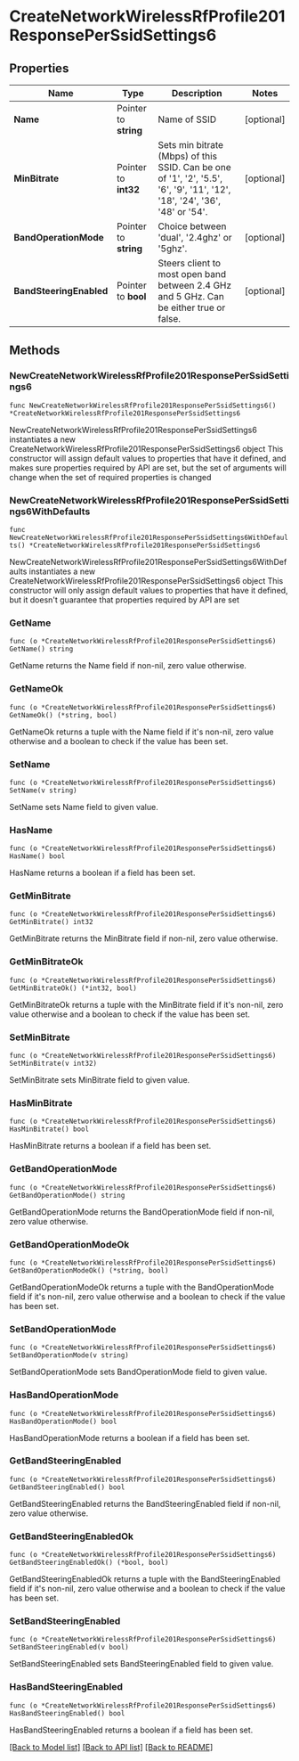 # CreateNetworkWirelessRfProfile201ResponsePerSsidSettings6

## Properties

Name | Type | Description | Notes
------------ | ------------- | ------------- | -------------
**Name** | Pointer to **string** | Name of SSID | [optional] 
**MinBitrate** | Pointer to **int32** | Sets min bitrate (Mbps) of this SSID. Can be one of &#39;1&#39;, &#39;2&#39;, &#39;5.5&#39;, &#39;6&#39;, &#39;9&#39;, &#39;11&#39;, &#39;12&#39;, &#39;18&#39;, &#39;24&#39;, &#39;36&#39;, &#39;48&#39; or &#39;54&#39;. | [optional] 
**BandOperationMode** | Pointer to **string** | Choice between &#39;dual&#39;, &#39;2.4ghz&#39; or &#39;5ghz&#39;. | [optional] 
**BandSteeringEnabled** | Pointer to **bool** | Steers client to most open band between 2.4 GHz and 5 GHz. Can be either true or false. | [optional] 

## Methods

### NewCreateNetworkWirelessRfProfile201ResponsePerSsidSettings6

`func NewCreateNetworkWirelessRfProfile201ResponsePerSsidSettings6() *CreateNetworkWirelessRfProfile201ResponsePerSsidSettings6`

NewCreateNetworkWirelessRfProfile201ResponsePerSsidSettings6 instantiates a new CreateNetworkWirelessRfProfile201ResponsePerSsidSettings6 object
This constructor will assign default values to properties that have it defined,
and makes sure properties required by API are set, but the set of arguments
will change when the set of required properties is changed

### NewCreateNetworkWirelessRfProfile201ResponsePerSsidSettings6WithDefaults

`func NewCreateNetworkWirelessRfProfile201ResponsePerSsidSettings6WithDefaults() *CreateNetworkWirelessRfProfile201ResponsePerSsidSettings6`

NewCreateNetworkWirelessRfProfile201ResponsePerSsidSettings6WithDefaults instantiates a new CreateNetworkWirelessRfProfile201ResponsePerSsidSettings6 object
This constructor will only assign default values to properties that have it defined,
but it doesn't guarantee that properties required by API are set

### GetName

`func (o *CreateNetworkWirelessRfProfile201ResponsePerSsidSettings6) GetName() string`

GetName returns the Name field if non-nil, zero value otherwise.

### GetNameOk

`func (o *CreateNetworkWirelessRfProfile201ResponsePerSsidSettings6) GetNameOk() (*string, bool)`

GetNameOk returns a tuple with the Name field if it's non-nil, zero value otherwise
and a boolean to check if the value has been set.

### SetName

`func (o *CreateNetworkWirelessRfProfile201ResponsePerSsidSettings6) SetName(v string)`

SetName sets Name field to given value.

### HasName

`func (o *CreateNetworkWirelessRfProfile201ResponsePerSsidSettings6) HasName() bool`

HasName returns a boolean if a field has been set.

### GetMinBitrate

`func (o *CreateNetworkWirelessRfProfile201ResponsePerSsidSettings6) GetMinBitrate() int32`

GetMinBitrate returns the MinBitrate field if non-nil, zero value otherwise.

### GetMinBitrateOk

`func (o *CreateNetworkWirelessRfProfile201ResponsePerSsidSettings6) GetMinBitrateOk() (*int32, bool)`

GetMinBitrateOk returns a tuple with the MinBitrate field if it's non-nil, zero value otherwise
and a boolean to check if the value has been set.

### SetMinBitrate

`func (o *CreateNetworkWirelessRfProfile201ResponsePerSsidSettings6) SetMinBitrate(v int32)`

SetMinBitrate sets MinBitrate field to given value.

### HasMinBitrate

`func (o *CreateNetworkWirelessRfProfile201ResponsePerSsidSettings6) HasMinBitrate() bool`

HasMinBitrate returns a boolean if a field has been set.

### GetBandOperationMode

`func (o *CreateNetworkWirelessRfProfile201ResponsePerSsidSettings6) GetBandOperationMode() string`

GetBandOperationMode returns the BandOperationMode field if non-nil, zero value otherwise.

### GetBandOperationModeOk

`func (o *CreateNetworkWirelessRfProfile201ResponsePerSsidSettings6) GetBandOperationModeOk() (*string, bool)`

GetBandOperationModeOk returns a tuple with the BandOperationMode field if it's non-nil, zero value otherwise
and a boolean to check if the value has been set.

### SetBandOperationMode

`func (o *CreateNetworkWirelessRfProfile201ResponsePerSsidSettings6) SetBandOperationMode(v string)`

SetBandOperationMode sets BandOperationMode field to given value.

### HasBandOperationMode

`func (o *CreateNetworkWirelessRfProfile201ResponsePerSsidSettings6) HasBandOperationMode() bool`

HasBandOperationMode returns a boolean if a field has been set.

### GetBandSteeringEnabled

`func (o *CreateNetworkWirelessRfProfile201ResponsePerSsidSettings6) GetBandSteeringEnabled() bool`

GetBandSteeringEnabled returns the BandSteeringEnabled field if non-nil, zero value otherwise.

### GetBandSteeringEnabledOk

`func (o *CreateNetworkWirelessRfProfile201ResponsePerSsidSettings6) GetBandSteeringEnabledOk() (*bool, bool)`

GetBandSteeringEnabledOk returns a tuple with the BandSteeringEnabled field if it's non-nil, zero value otherwise
and a boolean to check if the value has been set.

### SetBandSteeringEnabled

`func (o *CreateNetworkWirelessRfProfile201ResponsePerSsidSettings6) SetBandSteeringEnabled(v bool)`

SetBandSteeringEnabled sets BandSteeringEnabled field to given value.

### HasBandSteeringEnabled

`func (o *CreateNetworkWirelessRfProfile201ResponsePerSsidSettings6) HasBandSteeringEnabled() bool`

HasBandSteeringEnabled returns a boolean if a field has been set.


[[Back to Model list]](../README.md#documentation-for-models) [[Back to API list]](../README.md#documentation-for-api-endpoints) [[Back to README]](../README.md)


